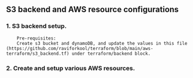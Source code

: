 
## S3 backend and AWS resource configurations


### 1. S3 backend setup.
        Pre-requisites: 
        Create s3 bucket and dynamoDB, and update the values in this file (https://github.com/raviforkool/terraform/blob/main/aws-terraform/s3_backend.tf) under terraform/backend block.
        
### 2. Create and setup various AWS resources.
